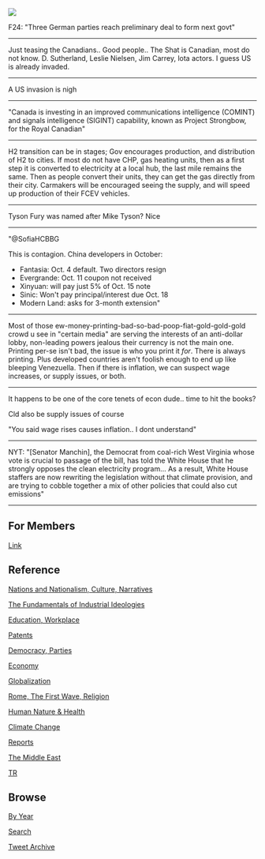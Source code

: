 <img src="https://drive.google.com/uc?export=view&id=1B2wf9R7AMH1d7Vw6e2mucLbIQ5NSjir7"/>

F24: "Three German parties reach preliminary deal to form next govt"

---

Just teasing the Canadians.. Good people.. The Shat is Canadian, most
do not know. D. Sutherland, Leslie Nielsen, Jim Carrey, lota actors.
I guess US is already invaded.

---

A US invasion is nigh

---

"Canada is investing in an improved communications intelligence
(COMINT) and signals intelligence (SIGINT) capability, known as
Project Strongbow, for the Royal Canadian"

---

H2 transition can be in stages; Gov encourages production, and
distribution of H2 to cities. If most do not have CHP, gas heating
units, then as a first step it is converted to electricity at a local
hub, the last mile remains the same. Then as people convert their
units, they can get the gas directly from their city. Carmakers will
be encouraged seeing the supply, and will speed up production of
their FCEV vehicles.

---

Tyson Fury was named after Mike Tyson? Nice

---

"@SofiaHCBBG

This is contagion. China developers in October: 

* Fantasia: Oct. 4 default. Two directors resign 
* Evergrande: Oct. 11 coupon not received 
* Xinyuan: will pay just 5% of Oct. 15 note 
* Sinic: Won't pay principal/interest due Oct. 18 
* Modern Land: asks for 3-month extension"

---


Most of those ew-money-printing-bad-so-bad-poop-fiat-gold-gold-gold
crowd u see in "certain media" are serving the interests of an
anti-dollar lobby, non-leading powers jealous their currency is not
the main one. Printing per-se isn't bad, the issue is who you print it
*for*. There is always printing. Plus developed countries aren't
foolish enough to end up like bleeping Venezuella. Then if there is
inflation, we can suspect wage increases, or supply issues, or both.

---

It happens to be one of the core tenets of econ dude.. time to hit the books?

Cld also be supply issues of course

"You said wage rises causes inflation.. I dont understand"

---

NYT: "[Senator Manchin], the Democrat from coal-rich West Virginia
whose vote is crucial to passage of the bill, has told the White House
that he strongly opposes the clean electricity program... As a result,
White House staffers are now rewriting the legislation without that
climate provision, and are trying to cobble together a mix of other
policies that could also cut emissions"

---

## For Members

[Link](https://thirdwave-members.herokuapp.com)

## Reference

[Nations and Nationalism, Culture, Narratives](/2013/02/nations-and-nationalism.md)

[The Fundamentals of Industrial Ideologies](/2011/04/fundamentals-of-industrial-ideologies.md)

[Education, Workplace](2017/09/education-workplace.md)

[Patents](/2018/09/patents.md)

[Democracy, Parties](/2016/11/democracy.md)

[Economy](/2018/05/economy.md)

[Globalization](/2018/09/globalization.md)

[Rome, The First Wave, Religion](/2017/12/rome.md)

[Human Nature & Health](/2020/07/human-nature.md)

[Climate Change](/2018/12/climate.md)

[Reports](/2019/05/reports.md)

[The Middle East](/2019/07/middleeast.md)

[TR](../tr)

## Browse

[By Year](years.md)

[Search](search.html)

[Tweet Archive](/tweets/README.md)


